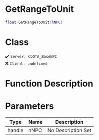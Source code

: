 # GetRangeToUnit
```lua
float GetRangeToUnit(hNPC)
```
# Class
✔️ `Server: CDOTA_BaseNPC`  
❌ `Client: undefined`  

# Function Description

# Parameters
Type|Name|Description
--|--|--
handle|hNPC|No Description Set
